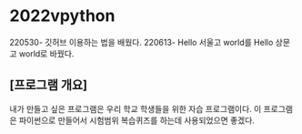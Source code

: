# 2022vpython

220530- 깃허브 이용하는 법을 배웠다.
220613- Hello 서울고 world를 Hello 상문고 world로 바꿨다.

## [프로그램 개요]
내가 만들고 싶은 프로그램은 우리 학교 학생들을 위한 자습 프로그램이다. 이 프로그램은 파이썬으로 만들어서 시험범위 복습퀴즈를 하는데 사용되었으면 좋겠다.
